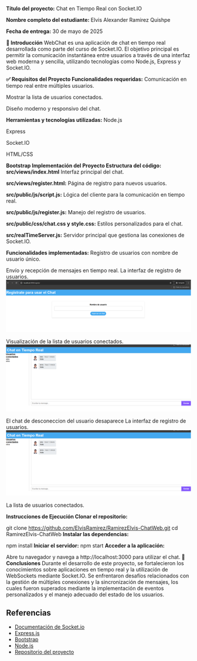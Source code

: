 **Título del proyecto:** Chat en Tiempo Real con Socket.IO

**Nombre completo del estudiante:** Elvis Alexander Ramirez Quishpe

**Fecha de entrega:** 30 de mayo de 2025

**📘 Introducción** WebChat es una aplicación de chat en tiempo real desarrollada como parte del curso de Socket.IO. El objetivo principal es permitir la comunicación instantánea entre usuarios a través de una interfaz web moderna y sencilla, utilizando tecnologías como Node.js, Express y Socket.IO.

**✅ Requisitos del Proyecto Funcionalidades requeridas:** Comunicación en tiempo real entre múltiples usuarios.

Mostrar la lista de usuarios conectados.

Diseño moderno y responsivo del chat.

**Herramientas y tecnologías utilizadas:** 
Node.js

Express

Socket.IO

HTML/CSS

**Bootstrap Implementación del Proyecto Estructura del código:**
**src/views/index.html** Interfaz principal del chat.

**src/views/register.html:** Página de registro para nuevos usuarios.

**src/public/js/script.js:** Lógica del cliente para la comunicación en tiempo real.

**src/public/js/register.js:** Manejo del registro de usuarios.

**src/public/css/chat.css y style.css:** Estilos personalizados para el chat.

**src/realTimeServer.js:** Servidor principal que gestiona las conexiones de Socket.IO.

**Funcionalidades implementadas:** Registro de usuarios con nombre de usuario único.

Envío y recepción de mensajes en tiempo real.
La interfaz de registro de usuarios.
![Descripción de la imagen](src/public/img/registro.png)

Visualización de la lista de usuarios conectados.
![Descripción de la imagen](src/public/img/usuarios.png)

El chat de desconeccion del usuario desaparece
La interfaz de registro de usuarios.
![Descripción de la imagen](src/public/img/desconectado.png)


La lista de usuarios conectados.



**Instrucciones de Ejecución Clonar el repositorio:**

 git clone https://github.com/ElvisRamirez/RamirezElvis-ChatWeb.git 
 cd RamirezElvis-ChatWeb 
**Instalar las dependencias:**

 npm install 
 **Iniciar el servidor:**
 npm start
 **Acceder a la aplicación:**

Abre tu navegador y navega a http://localhost:3000 para utilizar el chat. 
**💬 Conclusiones**
Durante el desarrollo de este proyecto, se fortalecieron los conocimientos sobre aplicaciones en tiempo real y la utilización de WebSockets mediante Socket.IO. Se enfrentaron desafíos relacionados con la gestión de múltiples conexiones y la sincronización de mensajes, los cuales fueron superados mediante la implementación de eventos personalizados y el manejo adecuado del estado de los usuarios.
## Referencias

- [Documentación de Socket.io](https://socket.io/docs/)
- [Express.js](https://expressjs.com/)
- [Bootstrap](https://getbootstrap.com/)
- [Node.js](https://nodejs.org/)
- [Repositorio del proyecto](https://github.com/ElvisRamirez/RamirezElvis-ChatWeb)
```



